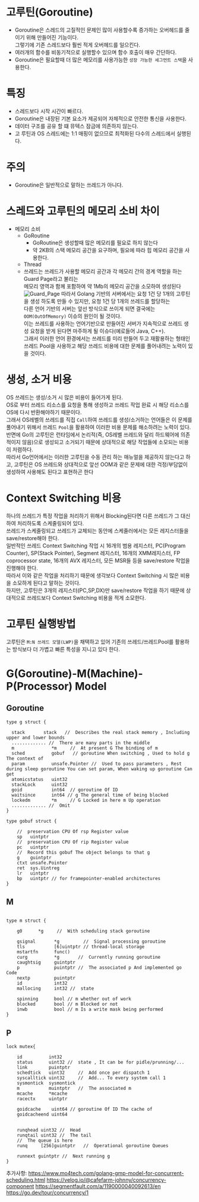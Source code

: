 # 고루틴(Goroutine)
* Goroutine은 스레드의 고질적인 문제인 많이 사용할수록 증가하는 오버헤드를 줄이기 위해 만들어진 기능이다.
<br/>그렇기에 기존 스레드보다 훨씬 적게 오버헤드를 일으킨다. 
* 여러개의 함수를 비동기적으로 실행할수 있으며 함수 호출이 매우 간단하다.
* Goroutine은 필요할때 더 많은 메모리를 사용가능한 `성장 가능한 세그먼트 스택`을 사용한다.

# 특징
* 스레드보다 시작 시간이 빠르다.
* Goroutine은 내장된 기본 요소가 제공되어 자체적으로 안전한 통신을 사용한다.
* 데이터 구조를 공유 할 떄 뮤텍스 잠금에 의존하지 않는다.
* 고 루틴과 OS 스레드에는 1:1 매핑이 없으므로 최적화된 다수의 스레드에서 실행된다.

# 주의
* Goroutine은 일반적으로 말하는 쓰레드가 아니다.


# 스레드와 고루틴의 메모리 소비 차이
* 메모리 소비
    * GoRoutine
        * GoRoutine은 생성할때 많은 메모리를 필요로 하지 않는다
        * 약 2KB의 스택 메모리 공간을 요구하며, 필요에 따라 힙 메모리 공간을 사용한다.
    * Thread
     * 쓰레드는 쓰레드가 사용할 메모리 공간과 각 메모리 간의 경계 역할을 하는 Guard Page라고 불리는<br> 메모리 영역과 함께 포함하여 약 1Mb의 메모리 공간을 소모하여 생성된다
![Guard_Page](https://tech.ssut.me/content/images/2017/08/thread-stacks-and-guard-pages.jpg)
따라서 Golang 기반의 서버에서는 요청 1건 당 1개의 고루틴을 생성 하도록 만들 수 있지만, 요청 1건 당 1개의 쓰레드를 할당하는
<br> 다른 언어 기반의 서버는 앞선 방식으로 쓰이게 되면 결국에는 `OOM(OutOfMemory)` 이슈의 원인이 될 것이다. 
<br> 이는 쓰레드를 사용하는 언어기반으로 만들어진 서버가 지속적으로 쓰레드 생성 요청을 받게 된다면 마주하게 될 이슈다(예로들어 Java, C++).
<br> 그래서 이러한 언어 환경에서는 쓰레드를 미리 만들어 두고 재활용하는 형태인 쓰레드 Pool을 사용하고 해당 쓰레드 비용에 대한 문제를 풀어내려는 노력이 있을 것이다.


# 생성, 소거 비용
OS 쓰레드는 생성/소거 시 많은 비용이 들어가게 된다. 
<br>OS로 부터 쓰레드 리소스를 요청을 통해 생성하고 쓰레드 작업 완료 시 해당 리소스를 OS에 다시 반환해야하기 때문이다. 
<br> 그래서 OS레벨의 쓰레드를 직접 `Call`하여 쓰레드를 생성/소거하는 언어들은 이 문제를 풀어내기 위해서 쓰레드 `Pool`을 활용하여 이러한 비용 문제를 해소하려는 노력이 있다.
<br> 반면에 Go의 고루틴은 런타임에서 논리적(즉, OS레벨 쓰레드와 달리 하드웨어에 의존적이지 않음)으로 생성되고 소거되기 때문에 상대적으로 해당 작업들에 소모되는 비용이 저렴하다. 
<br>따라서 Go언어에서는 이러한 고루틴을 수동 관리 하는 매뉴얼을 제공하지 않는다고 하고, 고루틴은 OS 쓰레드와 상대적으로 앞선 OOM과 같은 문제에 대한 걱정/부담없이 생성하여 사용해도 된다고 표현하곤 한다 

# Context Switching 비용
하나의 쓰레드가 특정 작업을 처리하기 위해서 Blocking된다면 다른 쓰레드가 그 대신하여 처리하도록 스케줄링되어 있다.
<br> 쓰레드가 스케줄링되고 쓰레드가 교체되는 동안에 스케줄러에서는 모든 레지스터들을 save/restore해야 한다.
<br> 일반적인 쓰레드 Context Switching 작업 시 16개의 범용 레지스터, PC(Program Counter), SP(Stack Pointer), Segment 레지스터, 16개의 XMM레지스터, FP coprocessor state, 16개의 AVX 레지스터, 모든 MSR들 등을 save/restore 작업을 진행해야 한다. 
<br>따라서 이와 같은 작업을 처리하기 때문에 생각보다 Context Switching 시 많은 비용을 소모하게 된다고 말하는 것이다.
<br> 하지만, 고루틴은 3개의 레지스터(PC,SP,DX)만 save/restore 작업을 하기 때문에 상대적으로 쓰레드보다 Context Switching 비용을 적게 소모한다.

# 고루틴 실행방법
고루틴은 `M:N 쓰레드 모델(LWP)`을 채택하고 있어 기존의 쓰레드/쓰레드Pool를 활용하는 방식보다 더 가볍고 빠른 특성을 지니고 있다 한다. 

# G(Goroutine)-M(Machine)-P(Processor) Model 


## Goroutine

```golang
type g struct {
    
  stack       stack   //  Describes the real stack memory , Including upper and lower bounds 
  ............. //  There are many parts in the middle 
  m              *m     //  At present G The binding of m
  sched          gobuf   // goroutine When switching , Used to hold g The context of  
  param          unsafe.Pointer //  Used to pass parameters , Rest during sleep goroutine You can set param, When waking up goroutine Can get 
  atomicstatus   uint32
  stackLock      uint32 
  goid           int64  // goroutine Of ID
  waitsince      int64 // g The general time of being blocked 
  lockedm        *m     // G Locked in here m Up operation 
  ............. //  Omit 
}
```
```golang
type gobuf struct {
    
	//  preservation CPU Of rsp Register value 
	sp   uintptr
	//  preservation CPU Of rip Register value 
	pc   uintptr
	//  Record this gobuf The object belongs to that g
	g    guintptr
	ctxt unsafe.Pointer
	ret  sys.Uintreg
	lr   uintptr
	bp   uintptr // for framepointer-enabled architectures
}
```

## M

```golang

type m struct {
    
    g0      *g     //  With scheduling stack goroutine

    gsignal       *g         //  Signal processing goroutine
    tls           [6]uintptr // thread-local storage
    mstartfn      func()
    curg          *g       //  Currently running goroutine
    caughtsig     guintptr 
    p             puintptr //  The associated p And implemented go Code 
    nextp         puintptr
    id            int32
    mallocing     int32 //  state 

    spinning      bool // m whether out of work
    blocked       bool // m Blocked or not 
    inwb          bool // m Is a write mask being performed 
}
```


## P

```golang
lock mutex{

    id          int32
    status      uint32 //  state , It can be for pidle/prunning/...
    link        puintptr
    schedtick   uint32     //  Add once per dispatch 1
    syscalltick uint32     //  Add... To every system call 1
    sysmontick  sysmontick 
    m           muintptr   //  The associated m
    mcache      *mcache
    racectx     uintptr

    goidcache    uint64 // goroutine Of ID The cache of 
    goidcacheend uint64

  
    runqhead uint32 //  Head 
    runqtail uint32 //  The tail 
    //  The queue is here 
    runq     [256]guintptr   //  Operational goroutine Queues 

    runnext guintptr //  Next running g
}
```


추가사항: https://www.mo4tech.com/golang-gmp-model-for-concurrent-scheduling.html
https://velog.io/@cafefarm-johnny/concurrency-component
https://segmentfault.com/a/1190000040092613/en
https://go.dev/tour/concurrency/1